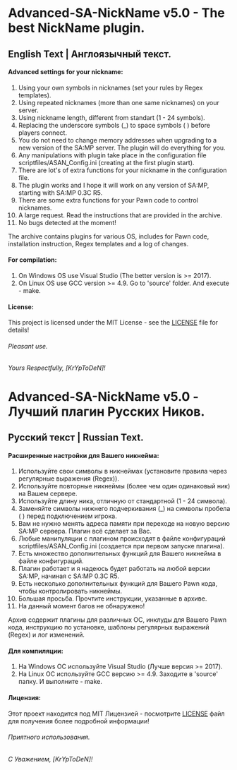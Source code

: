 # Advanced-SA-NickName v5.0 - The best NickName plugin.
## English Text | Англоязычный текст.
#### Advanced settings for your nickname:

1. Using your own symbols in nicknames (set your rules by Regex templates).
2. Using repeated nicknames (more than one same nicknames) on your server.
3. Using nickname length, different from standart (1 - 24 symbols).
4. Replacing the underscore symbols (_) to space symbols ( ) before players connect.
5. You do not need to change memory addresses when upgrading to a new version of the SA:MP server. The plugin will do everything for you.
6. Any manipulations with plugin take place in the configuration file scriptfiles/ASAN_Config.ini (creating at the first plugin start).
7. There are lot's of extra functions for your nickname in the configuration file.
8. The plugin works and I hope it will work on any version of SA:MP, starting with SA:MP 0.3C R5.
9. There are some extra functions for your Pawn code to control nicknames.
10. A large request. Read the instructions that are provided in the archive.
11. No bugs detected at the moment!

The archive contains plugins for various OS, includes for Pawn code, installation instruction, Regex templates and a log of changes.

#### For compilation:

1. On Windows OS use Visual Studio (The better version is >= 2017).
2. On Linux OS use GCC version >= 4.9. Go to 'source' folder. And execute - make.

#### License:

This project is licensed under the MIT License - see the [LICENSE](LICENSE) file for details!

###### Pleasant use.

###### Yours Respectfully, [KrYpToDeN]!

# Advanced-SA-NickName v5.0 - Лучший плагин Русских Ников.
## Русский текст | Russian Text.
#### Расширенные настройки для Вашего никнейма:

1. Используйте свои символы в никнеймах (установите правила через регулярные выражения (Regex)).
2. Используйте повторные никнеймы (более чем один одинаковый ник) на Вашем сервере.
3. Используйте длину ника, отличную от стандартной (1 - 24 символа).
4. Заменяйте символы нижнего подчеркивания (_) на символы пробела ( ) перед подключением игрока.
5. Вам не нужно менять адреса памяти при переходе на новую версию SA:MP сервера. Плагин всё сделает за Вас.
6. Любые манипуляции с плагином происходят в файле конфигураций scriptfiles/ASAN_Config.ini (создается при первом запуске плагина).
7. Есть множество дополнительных функций для Вашего никнейма в файле конфигураций.
8. Плагин работает и я надеюсь будет работать на любой версии SA:MP, начиная с SA:MP 0.3C R5.
9. Есть несколько дополнительных функций для Вашего Pawn кода, чтобы контролировать никнеймы.
10. Большая просьба. Прочтите инструкции, указанные в архиве.
11. На данный момент багов не обнаружено!

Архив содержит плагины для различных ОС, инклуды для Вашего Pawn кода, инструкцию по установке, шаблоны регулярных выражений (Regex) и лог изменений.

#### Для компиляции:

1. На Windows ОС используйте Visual Studio (Лучше версия >= 2017).
2. На Linux ОС используйте GCC версию >= 4.9. Заходите в 'source' папку. И выполните - make.

#### Лицензия:

Этот проект находится под MIT Лицензией - посмотрите [LICENSE](LICENSE) файл для получения более подробной информации!

###### Приятного использования.

###### С Уважением, [KrYpToDeN]!
